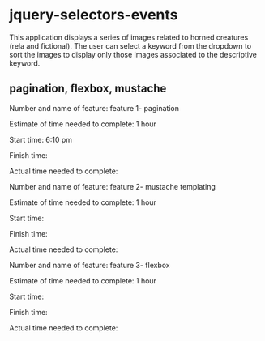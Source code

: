 # jquery-selectors-events

This application displays a series of images related to horned creatures (rela and fictional). The user can select a keyword from the dropdown to sort the images to display only those images associated to the descriptive keyword. 

## pagination, flexbox, mustache

Number and name of feature: feature 1- pagination

Estimate of time needed to complete: 1 hour

Start time: 6:10 pm

Finish time: 

Actual time needed to complete: 

Number and name of feature: feature 2- mustache templating

Estimate of time needed to complete: 1 hour

Start time: 

Finish time: 

Actual time needed to complete: 

Number and name of feature: feature 3- flexbox

Estimate of time needed to complete: 1 hour

Start time: 

Finish time: 

Actual time needed to complete: 